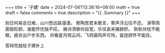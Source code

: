 +++
title = '子建'
date = 2024-07-06T13:36:16+08:00
math = true                                
draft = false
comments = true
description = "{{ .Summary }}"
+++

别日何易会日难，山川悠远路漫漫。
郁陶思君未敢言，寄声浮云往不还。
涕零雨面毁形颜，谁能怀忧独不叹。
展诗清歌仰自宽，乐往哀来摧肺肝。
耿耿伏枕不能眠，披衣出户步东西。
仰看星月观云间，飞鸧晨鸣声可怜，留连顾怀不能存。

答辩完就给子建补上
